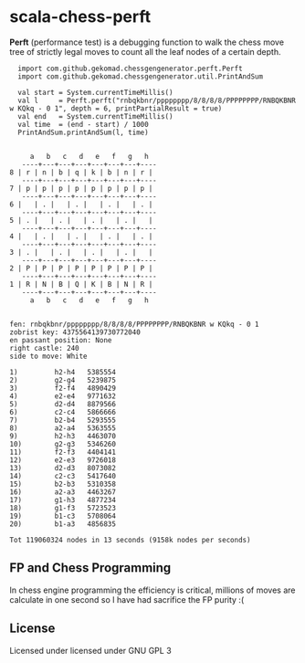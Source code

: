 scala-chess-perft
======

**Perft** (performance test) is a debugging function to walk the chess move tree of strictly legal moves to count all the leaf nodes of a certain depth.


```  
  import com.github.gekomad.chessgengenerator.perft.Perft
  import com.github.gekomad.chessgengenerator.util.PrintAndSum

  val start = System.currentTimeMillis()
  val l     = Perft.perft("rnbqkbnr/pppppppp/8/8/8/8/PPPPPPPP/RNBQKBNR w KQkq - 0 1", depth = 6, printPartialResult = true)
  val end   = System.currentTimeMillis()
  val time  = (end - start) / 1000
  PrintAndSum.printAndSum(l, time)
```
```

     a   b   c   d   e   f   g   h
   ----+---+---+---+---+---+---+----
8 | r | n | b | q | k | b | n | r |
   ----+---+---+---+---+---+---+----
7 | p | p | p | p | p | p | p | p |
   ----+---+---+---+---+---+---+----
6 |   | . |   | . |   | . |   | . |
   ----+---+---+---+---+---+---+----
5 | . |   | . |   | . |   | . |   |
   ----+---+---+---+---+---+---+----
4 |   | . |   | . |   | . |   | . |
   ----+---+---+---+---+---+---+----
3 | . |   | . |   | . |   | . |   |
   ----+---+---+---+---+---+---+----
2 | P | P | P | P | P | P | P | P |
   ----+---+---+---+---+---+---+----
1 | R | N | B | Q | K | B | N | R |
   ----+---+---+---+---+---+---+----
     a   b   c   d   e   f   g   h


fen: rnbqkbnr/pppppppp/8/8/8/8/PPPPPPPP/RNBQKBNR w KQkq - 0 1
zobrist key: 4375564139730772040
en passant position: None
right castle: 240
side to move: White

1)         h2-h4   5385554
2)         g2-g4   5239875
3)         f2-f4   4890429
4)         e2-e4   9771632
5)         d2-d4   8879566
6)         c2-c4   5866666
7)         b2-b4   5293555
8)         a2-a4   5363555
9)         h2-h3   4463070
10)        g2-g3   5346260
11)        f2-f3   4404141
12)        e2-e3   9726018
13)        d2-d3   8073082
14)        c2-c3   5417640
15)        b2-b3   5310358
16)        a2-a3   4463267
17)        g1-h3   4877234
18)        g1-f3   5723523
19)        b1-c3   5708064
20)        b1-a3   4856835

Tot 119060324 nodes in 13 seconds (9158k nodes per seconds)
```  

## FP and Chess Programming

In chess engine programming the efficiency is critical, millions of moves are calculate in one second so I have had sacrifice the FP purity :(

## License  
  
Licensed under licensed under GNU GPL 3
